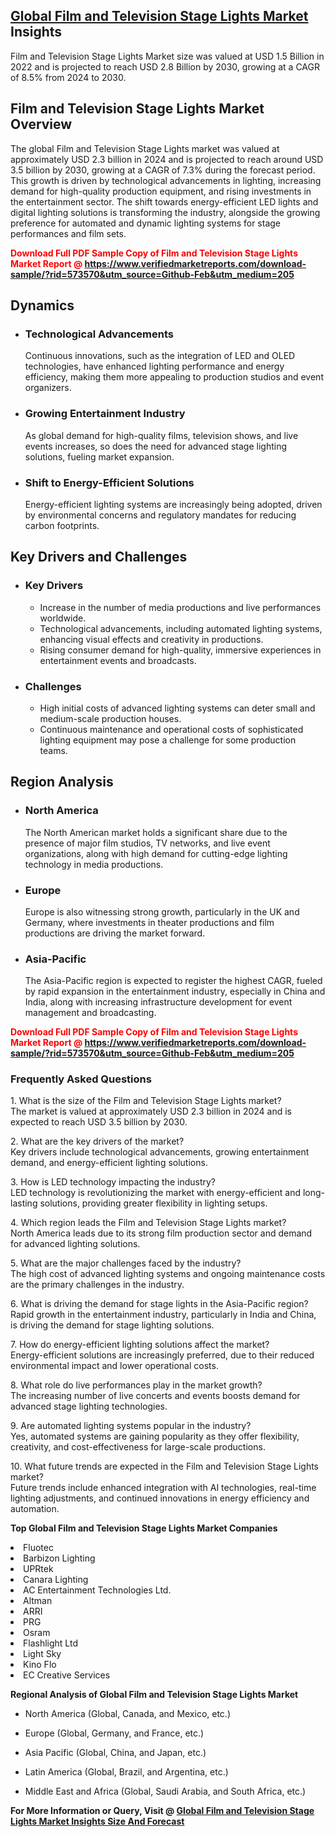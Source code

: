 <h2><a href="https://www.verifiedmarketreports.com/download-sample/?rid=573570&amp;utm_source=Github&amp;utm_medium=205" target="_blank">Global Film and Television Stage Lights Market</a> Insights</h2><p>Film and Television Stage Lights Market size was valued at USD 1.5 Billion in 2022 and is projected to reach USD 2.8 Billion by 2030, growing at a CAGR of 8.5% from 2024 to 2030.</p><p> <h2>Film and Television Stage Lights Market Overview</h2> <p>The global Film and Television Stage Lights market was valued at approximately USD 2.3 billion in 2024 and is projected to reach around USD 3.5 billion by 2030, growing at a CAGR of 7.3% during the forecast period. This growth is driven by technological advancements in lighting, increasing demand for high-quality production equipment, and rising investments in the entertainment sector. The shift towards energy-efficient LED lights and digital lighting solutions is transforming the industry, alongside the growing preference for automated and dynamic lighting systems for stage performances and film sets.</p> <p><strong><p><span class=""><span style="color: #ff0000;"><strong>Download Full PDF Sample Copy of Film and Television Stage Lights Market Report</strong> @ </span><a href="https://www.verifiedmarketreports.com/download-sample/?rid=573570&amp;utm_source=Github-Feb&amp;utm_medium=205" target="_blank">https://www.verifiedmarketreports.com/download-sample/?rid=573570&amp;utm_source=Github-Feb&amp;utm_medium=205</a></span></p></strong></p> <h2>Dynamics</h2> <ul> <li><h3>Technological Advancements</h3> Continuous innovations, such as the integration of LED and OLED technologies, have enhanced lighting performance and energy efficiency, making them more appealing to production studios and event organizers.</li> <li><h3>Growing Entertainment Industry</h3> As global demand for high-quality films, television shows, and live events increases, so does the need for advanced stage lighting solutions, fueling market expansion.</li> <li><h3>Shift to Energy-Efficient Solutions</h3> Energy-efficient lighting systems are increasingly being adopted, driven by environmental concerns and regulatory mandates for reducing carbon footprints.</li> </ul> <h2>Key Drivers and Challenges</h2> <ul> <li><h3>Key Drivers</h3> <ul> <li>Increase in the number of media productions and live performances worldwide.</li> <li>Technological advancements, including automated lighting systems, enhancing visual effects and creativity in productions.</li> <li>Rising consumer demand for high-quality, immersive experiences in entertainment events and broadcasts.</li> </ul> </li> <li><h3>Challenges</h3> <ul> <li>High initial costs of advanced lighting systems can deter small and medium-scale production houses.</li> <li>Continuous maintenance and operational costs of sophisticated lighting equipment may pose a challenge for some production teams.</li> </ul> </li> </ul> <h2>Region Analysis</h2> <ul> <li><h3>North America</h3> The North American market holds a significant share due to the presence of major film studios, TV networks, and live event organizations, along with high demand for cutting-edge lighting technology in media productions.</li> <li><h3>Europe</h3> Europe is also witnessing strong growth, particularly in the UK and Germany, where investments in theater productions and film productions are driving the market forward.</li> <li><h3>Asia-Pacific</h3> The Asia-Pacific region is expected to register the highest CAGR, fueled by rapid expansion in the entertainment industry, especially in China and India, along with increasing infrastructure development for event management and broadcasting.</li> </ul> <p><strong><p><span class=""><span style="color: #ff0000;"><strong>Download Full PDF Sample Copy of Film and Television Stage Lights Market Report</strong> @ </span><a href="https://www.verifiedmarketreports.com/download-sample/?rid=573570&amp;utm_source=Github-Feb&amp;utm_medium=205" target="_blank">https://www.verifiedmarketreports.com/download-sample/?rid=573570&amp;utm_source=Github-Feb&amp;utm_medium=205</a></span></p></strong></p> <h3>Frequently Asked Questions</h3> <p>1. What is the size of the Film and Television Stage Lights market? <br> The market is valued at approximately USD 2.3 billion in 2024 and is expected to reach USD 3.5 billion by 2030.</p> <p>2. What are the key drivers of the market? <br> Key drivers include technological advancements, growing entertainment demand, and energy-efficient lighting solutions.</p> <p>3. How is LED technology impacting the industry? <br> LED technology is revolutionizing the market with energy-efficient and long-lasting solutions, providing greater flexibility in lighting setups.</p> <p>4. Which region leads the Film and Television Stage Lights market? <br> North America leads due to its strong film production sector and demand for advanced lighting solutions.</p> <p>5. What are the major challenges faced by the industry? <br> The high cost of advanced lighting systems and ongoing maintenance costs are the primary challenges in the industry.</p> <p>6. What is driving the demand for stage lights in the Asia-Pacific region? <br> Rapid growth in the entertainment industry, particularly in India and China, is driving the demand for stage lighting solutions.</p> <p>7. How do energy-efficient lighting solutions affect the market? <br> Energy-efficient solutions are increasingly preferred, due to their reduced environmental impact and lower operational costs.</p> <p>8. What role do live performances play in the market growth? <br> The increasing number of live concerts and events boosts demand for advanced stage lighting technologies.</p> <p>9. Are automated lighting systems popular in the industry? <br> Yes, automated systems are gaining popularity as they offer flexibility, creativity, and cost-effectiveness for large-scale productions.</p> <p>10. What future trends are expected in the Film and Television Stage Lights market? <br> Future trends include enhanced integration with AI technologies, real-time lighting adjustments, and continued innovations in energy efficiency and automation.</p> </p><p><strong>Top Global Film and Television Stage Lights Market Companies</strong></p><div data-test-id=""><p><li>Fluotec</li><li> Barbizon Lighting</li><li> UPRtek</li><li> Canara Lighting</li><li> AC Entertainment Technologies Ltd.</li><li> Altman</li><li> ARRI</li><li> PRG</li><li> Osram</li><li> Flashlight Ltd</li><li> Light Sky</li><li> Kino Flo</li><li> EC Creative Services</li></p><div><strong>Regional Analysis of&nbsp;Global Film and Television Stage Lights Market</strong></div><ul><li dir="ltr"><p dir="ltr">North America&nbsp;(Global, Canada, and Mexico, etc.)</p></li><li dir="ltr"><p dir="ltr">Europe (Global, Germany, and France, etc.)</p></li><li dir="ltr"><p dir="ltr">Asia Pacific&nbsp;(Global, China, and Japan, etc.)</p></li><li dir="ltr"><p dir="ltr">Latin America&nbsp;(Global, Brazil, and Argentina, etc.)</p></li><li dir="ltr">Middle East and Africa&nbsp;(Global, Saudi Arabia, and South Africa, etc.)</li></ul><p><strong>For More Information or Query, Visit @&nbsp;</strong><strong><a href="https://www.verifiedmarketreports.com/product/film-and-television-stage-lights-market/?utm_source=Github&amp;utm_medium=205" target="_blank">Global Film and Television Stage Lights Market Insights Size And Forecast</a></strong></p></div>
